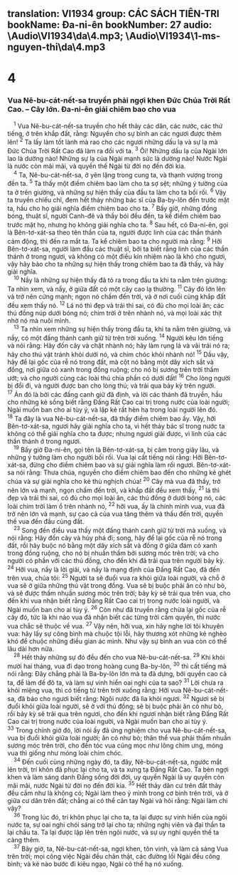translation: VI1934
group: CÁC SÁCH TIÊN-TRI
bookName: Đa-ni-ên 
bookNumber: 27
audio: \Audio\VI1934\da\4.mp3; \Audio\VI1934\1-ms-nguyen-thi\da\4.mp3
-------

<div class="title"><h1>4</h1><h3>Vua Nê-bu-cát-nết-sa truyền phải ngợi khen Đức Chúa Trời Rất Cao. – Cây lớn. Đa-ni-ên giải chiêm bao cho vua</h3></div>
<span class="verse da_4_1"> <sup>1</sup> Vua Nê-bu-cát-nết-sa truyền cho hết thảy các dân, các nước, các thứ tiếng, ở trên khắp đất, rằng: Nguyền cho sự bình an các ngươi được thêm lên! </span>
<span class="verse da_4_2"><sup>2</sup> Ta lấy làm tốt lành mà rao cho các ngươi những dấu lạ và sự lạ mà Đức Chúa Trời Rất Cao đã làm ra đối với ta. </span>
<span class="verse da_4_3"><sup>3</sup> Ôi! Những dấu lạ của Ngài lớn lao là dường nào! Những sự lạ của Ngài mạnh sức là dường nào! Nước Ngài là nước còn mãi mãi, và quyền thế Ngài từ đời nọ đến đời kia. <br/></span>
<span class="verse da_4_4"> <sup>4</sup> Ta, Nê-bu-cát-nết-sa, ở yên lặng trong cung ta, và thạnh vượng trong đền ta. </span>
<span class="verse da_4_5"><sup>5</sup> Ta thấy một điềm chiêm bao làm cho ta sợ sệt; những ý tưởng của ta ở trên giường, và những sự hiện thấy của đầu ta làm cho ta bối rối. </span>
<span class="verse da_4_6"><sup>6</sup> Vậy ta truyền chiếu chỉ, đem hết thảy những bác sĩ của Ba-by-lôn đến trước mặt ta, hầu cho họ giải nghĩa điềm chiêm bao cho ta. </span>
<span class="verse da_4_7"><sup>7</sup> Bấy giờ, những đồng bóng, thuật sĩ, người Canh-đê và thầy bói đều đến, ta kể điềm chiêm bao trước mặt họ, nhưng họ không giải nghĩa cho ta. </span>
<span class="verse da_4_8"><sup>8</sup> Sau hết, có Đa-ni-ên, gọi là Bên-tơ-xát-sa theo tên thần của ta, người được linh của các thần thánh cảm động, thì đến ra mắt ta. Ta kể chiêm bao ta cho người mà rằng: </span>
<span class="verse da_4_9"><sup>9</sup> Hỡi Bên-tơ-xát-sa, người làm đầu các thuật sĩ, bởi ta biết rằng linh của các thần thánh ở trong ngươi, và không có một điều kín nhiệm nào là khó cho ngươi, vậy hãy bảo cho ta những sự hiện thấy trong chiêm bao ta đã thấy, và hãy giải nghĩa. <br/></span>
<span class="verse da_4_10"> <sup>10</sup> Nầy là những sự hiện thấy đã tỏ ra trong đầu ta khi ta nằm trên giường: Ta nhìn xem, và nầy, ở giữa đất có một cây cao lạ thường. </span>
<span class="verse da_4_11"><sup>11</sup> Cây đó lớn lên và trở nên cứng mạnh; ngọn nó chấm đến trời, và ở nơi cuối cùng khắp đất đều xem thấy nó. </span>
<span class="verse da_4_12"><sup>12</sup> Lá nó thì đẹp và trái thì sai, có đủ cho mọi loài ăn; các thú đồng núp dưới bóng nó; chim trời ở trên nhành nó, và mọi loài xác thịt nhờ nó mà nuôi mình. <br/></span>
<span class="verse da_4_13"> <sup>13</sup> Ta nhìn xem những sự hiện thấy trong đầu ta, khi ta nằm trên giường, và nầy, có một đấng thánh canh giữ từ trên trời xuống. </span>
<span class="verse da_4_14"><sup>14</sup> Người kêu lớn tiếng và nói rằng: Hãy đốn cây và chặt nhành nó; hãy làm rụng lá và vãi trái nó ra; hãy cho thú vật tránh khỏi dưới nó, và chim chóc khỏi nhành nó! </span>
<span class="verse da_4_15"><sup>15</sup> Dầu vậy, hãy để lại gốc của rễ nó trong đất, mà cột nó bằng một dây xích sắt và đồng, nơi giữa cỏ xanh trong đồng ruộng; cho nó bị sương trên trời thấm ướt; và cho người cùng các loài thú chia phần cỏ dưới đất! </span>
<span class="verse da_4_16"><sup>16</sup> Cho lòng người bị đổi đi, và người được ban cho lòng thú; và trải qua bảy kỳ trên người. </span>
<span class="verse da_4_17"><sup>17</sup> Án đó là bởi các đấng canh giữ đã định, và lời các thánh đã truyền, hầu cho những kẻ sống biết rằng Đấng Rất Cao cai trị trong nước của loài người; Ngài muốn ban cho ai tùy ý, và lập kẻ rất hèn hạ trong loài người lên đó. </span>
<span class="verse da_4_18"><sup>18</sup> Ta đây là vua Nê-bu-cát-nết-sa, đã thấy điềm chiêm bao ấy. Vậy, hỡi Bên-tơ-xát-sa, ngươi hãy giải nghĩa cho ta, vì hết thảy bác sĩ trong nước ta không có thể giải nghĩa cho ta được; nhưng ngươi giải được, vì linh của các thần thánh ở trong ngươi. <br/></span>
<span class="verse da_4_19"> <sup>19</sup> Bấy giờ Đa-ni-ên, gọi tên là Bên-tơ-xát-sa, bị câm trong giây lâu, và những ý tưởng làm cho người bối rối. Vua lại cất tiếng nói rằng: Hỡi Bên-tơ-xát-sa, đừng cho điềm chiêm bao và sự giải nghĩa làm rối ngươi. Bên-tơ-xát-sa nói rằng: Thưa chúa, nguyền cho điềm chiêm bao đến cho những kẻ ghét chúa và sự giải nghĩa cho kẻ thù nghịch chúa! </span>
<span class="verse da_4_20"><sup>20</sup> Cây mà vua đã thấy, trở nên lớn và mạnh, ngọn chấm đến trời, và khắp đất đều xem thấy, </span>
<span class="verse da_4_21"><sup>21</sup> lá thì đẹp và trái thì sai, có đủ cho mọi loài ăn, các thú đồng ở dưới bóng nó, các loài chim trời làm ổ trên nhành nó, </span>
<span class="verse da_4_22"><sup>22</sup> hỡi vua, ấy là chính mình vua, vua đã trở nên lớn và mạnh, sự cao cả của vua tăng thêm và thấu đến trời, quyền thế vua đến đầu cùng đất. <br/></span>
<span class="verse da_4_23"> <sup>23</sup> Song đến điều vua thấy một đấng thánh canh giữ từ trời mà xuống, và nói rằng: Hãy đốn cây và hủy phá đi; song, hãy để lại gốc của rễ nó trong đất, rồi hãy buộc nó bằng một dây xích sắt và đồng ở giữa đám cỏ xanh trong đồng ruộng, cho nó bị nhuần thấm bởi sương móc trên trời; và cho người có phần với các thú đồng, cho đến khi đã trải qua trên người bảy kỳ. </span>
<span class="verse da_4_24"><sup>24</sup> Hỡi vua, nầy là lời giải, và nầy là mạng định của Đấng Rất Cao, đã đến trên vua, chúa tôi: </span>
<span class="verse da_4_25"><sup>25</sup> Người ta sẽ đuổi vua ra khỏi giữa loài người, và chỗ ở vua sẽ ở giữa những thú vật trong đồng. Vua sẽ bị buộc phải ăn cỏ như bò, và sẽ được thấm nhuần sương móc trên trời; bảy kỳ sẽ trải qua trên vua, cho đến khi vua nhận biết rằng Đấng Rất Cao cai trị trong nước loài người, và Ngài muốn ban cho ai tùy ý. </span>
<span class="verse da_4_26"><sup>26</sup> Còn như đã truyền rằng chừa lại gốc của rễ cây đó, tức là khi nào vua đã nhận biết các từng trời cầm quyền, thì nước vua chắc sẽ thuộc về vua. </span>
<span class="verse da_4_27"><sup>27</sup> Vậy nên, hỡi vua, xin hãy nghe lời tôi khuyên vua: hãy lấy sự công bình mà chuộc tội lỗi, hãy thương xót những kẻ nghèo khó để chuộc những điều gian ác mình. Như vậy sự bình an vua còn có thể lâu dài hơn nữa. <br/></span>
<span class="verse da_4_28"> <sup>28</sup> Hết thảy những sự đó đều đến cho vua Nê-bu-cát-nết-sa. </span>
<span class="verse da_4_29"><sup>29</sup> Khi khỏi mười hai tháng, vua đi dạo trong hoàng cung Ba-by-lôn, </span>
<span class="verse da_4_30"><sup>30</sup> thì cất tiếng mà nói rằng: Đây chẳng phải là Ba-by-lôn lớn mà ta đã dựng, bởi quyền cao cả ta, để làm đế đô ta, và làm sự vinh hiển oai nghi của ta sao? </span>
<span class="verse da_4_31"><sup>31</sup> Lời chưa ra khỏi miệng vua, thì có tiếng từ trên trời xuống rằng: Hỡi vua Nê-bu-cát-nết-sa, đã báo cho ngươi biết rằng: Ngôi nước đã lìa khỏi ngươi. </span>
<span class="verse da_4_32"><sup>32</sup> Ngươi sẽ bị đuổi khỏi giữa loài người, sẽ ở với thú đồng; sẽ bị buộc phải ăn cỏ như bò, rồi bảy kỳ sẽ trải qua trên ngươi, cho đến khi ngươi nhận biết rằng Đấng Rất Cao cai trị trong nước của loài người, và Ngài muốn ban cho ai tùy ý. </span>
<span class="verse da_4_33"><sup>33</sup> Trong chính giờ đó, lời nói ấy đã ứng nghiệm cho vua Nê-bu-cát-nết-sa, vua bị đuổi khỏi giữa loài người; ăn cỏ như bò; thân thể vua phải thấm nhuần sương móc trên trời, cho đến tóc vua cũng mọc như lông chim ưng, móng vua thì giống như móng loài chim chóc. <br/></span>
<span class="verse da_4_34"> <sup>34</sup> Đến cuối cùng những ngày đó, ta đây, Nê-bu-cát-nết-sa, ngước mắt lên trời, trí khôn đã phục lại cho ta, và ta xưng tạ Đấng Rất Cao. Ta bèn ngợi khen và làm sáng danh Đấng sống đời đời, uy quyền Ngài là uy quyền còn mãi mãi, nước Ngài từ đời nọ đến đời kia. </span>
<span class="verse da_4_35"><sup>35</sup> Hết thảy dân cư trên đất thảy đều cầm như là không có; Ngài làm theo ý mình trong cơ binh trên trời, và ở giữa cư dân trên đất; chẳng ai có thể cản tay Ngài và hỏi rằng: Ngài làm chi vậy? <br/></span>
<span class="verse da_4_36"> <sup>36</sup> Trong lúc đó, trí khôn phục lại cho ta, ta lại được sự vinh hiển của ngôi nước ta, sự oai nghi chói sáng trở lại cho ta; những nghị viên và đại thần ta lại chầu ta. Ta lại được lập lên trên ngôi nước, và sự uy nghi quyền thế ta càng thêm. <br/></span>
<span class="verse da_4_37"> <sup>37</sup> Bây giờ, ta, Nê-bu-cát-nết-sa, ngợi khen, tôn vinh, và làm cả sáng Vua trên trời; mọi công việc Ngài đều chân thật, các đường lối Ngài đều công bình; và kẻ nào bước đi kiêu ngạo, Ngài có thể hạ nó xuống. <br/></span>
